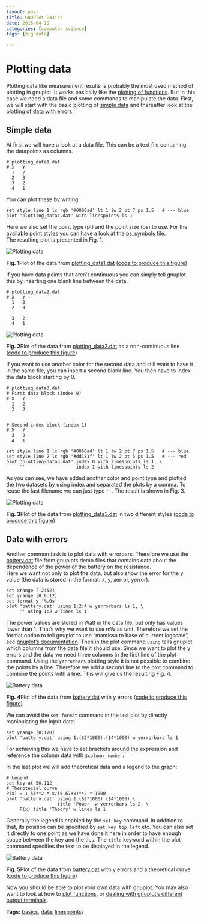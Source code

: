 ```yaml
---
layout: post
title: GNUPlot Basics
date: 2015-04-19
categories: [computer science]
tags: [big data]

---
```



# Plotting data

Plotting data like measurement results is probably the most used method
of plotting in gnuplot. It works basically like the [plotting of
functions](http://www.gnuplotting.org/plotting-functions/). But in this
case we need a data file and some commands to manipulate the data.
First, we will start with the basic plotting of [simple data](#data) and
thereafter look at the plotting of [data with errors](#errorbars).

Simple data 
-----------

At first we will have a look at a data file. This can be a text file
containing the datapoints as columns.

    # plotting_data1.dat
    # X   Y
      1   2
      2   3
      3   2
      4   1

You can plot these by writing

``` 
set style line 1 lc rgb '#0060ad' lt 1 lw 2 pt 7 ps 1.5   # --- blue
plot 'plotting_data1.dat' with linespoints ls 1
```

Here we also set the point type (pt) and the point size (ps) to use. For
the available point styles you can have a look at the
[ps\_symbols](http://www.gnuplotting.org/doc/ps_symbols.pdf) file.\
 The resulting plot is presented in Fig. 1.

![Plotting data](http://www.gnuplotting.org/figs/plotting_data1.png)

**Fig. 1**Plot of the data from
[plotting\_data1.dat](http://www.gnuplotting.org/data/plotting_data1.dat)
([code to produce this
figure](http://www.gnuplotting.org/code/plotting_data1.gnu))

If you have data points that aren’t continuous you can simply tell
gnuplot this by inserting one blank line between the data.

    # plotting_data2.dat
    # X   Y
      1   2
      2   3

      3   2
      4   1

![Plotting data](http://www.gnuplotting.org/figs/plotting_data2.png)

**Fig. 2**Plot of the data from
[plotting\_data2.dat](http://www.gnuplotting.org/data/plotting_data2.dat)
as a non-continuous line ([code to produce this
figure](http://www.gnuplotting.org/code/plotting_data2.gnu))

If you want to use another color for the second data and still want to
have it in the same file, you can insert a second blank line. You then
have to index the data block starting by 0.

    # plotting_data3.dat
    # First data block (index 0)
    # X   Y
      1   2
      2   3


    # Second index block (index 1)
    # X   Y
      3   2
      4   1

``` 
set style line 1 lc rgb '#0060ad' lt 1 lw 2 pt 7 ps 1.5   # --- blue
set style line 2 lc rgb '#dd181f' lt 1 lw 2 pt 5 ps 1.5   # --- red
plot 'plotting-data3.dat' index 0 with linespoints ls 1, \
     ''                   index 1 with linespoints ls 2
```

As you can see, we have added another color and point type and plotted
the two datasets by using index and separated the plots by a comma. To
reuse the last filename we can just type `''`. The result is shown in
Fig. 3.

![Plotting data](http://www.gnuplotting.org/figs/plotting_data3.png)

**Fig. 3**Plot of the data from
[plotting\_data3.dat](http://www.gnuplotting.org/data/plotting_data3.dat)
in two different styles ([code to produce this
figure](http://www.gnuplotting.org/code/plotting_data3.gnu))

Data with errors 
----------------

Another common task is to plot data with errorbars. Therefore we use the
[battery.dat](http://www.gnuplotting.org/data/battery.dat) file from
gnuplots demo files that contains data about the dependence of the power
of the battery on the resistance.\
 Here we want not only to plot the data, but also show the error for the
y value (the data is stored in the format: x, y, xerror, yerror).

``` 
set xrange [-2:52]
set yrange [0:0.12]
set format y '%.0s'
plot 'battery.dat' using 1:2:4 w yerrorbars ls 1, \
     '' using 1:2 w lines ls 1
```

The power values are stored in Watt in the data file, but only has
values lower than 1. That’s why we want to use mW as unit. Therefore we
set the format option to tell gnuplot to use “mantissa to base of
current logscale”, see [gnuplot’s
documentation](http://www.gnuplot.info/documentation.html). Then in the
plot command `using` tells gnuplot which columns from the data file it
should use. Since we want to plot the y errors and the data we need
three columns in the first line of the plot command. Using the
`yerrorbars` plotting style it is not possible to combine the points by
a line. Therefore we add a second line to the plot command to combine
the points with a line. This will give us the resulting Fig. 4.

![Battery data](http://www.gnuplotting.org/figs/battery_data.png)

**Fig. 4**Plot of the data from
[battery.dat](http://www.gnuplotting.org/data/battery.dat) with y errors
([code to produce this
figure](http://www.gnuplotting.org/code/battery_data.gnu))

We can avoid the `set format` command in the last plot by directly
manipulating the input data:

``` 
set yrange [0:120]
plot 'battery.dat' using 1:($2*1000):($4*1000) w yerrorbars ls 1
```

For achieving this we have to set brackets around the expression and
reference the column data with `$column_number`.

In the last plot we will add theoretical data and a legend to the graph:

``` 
# Legend
set key at 50,112
# Therotecial curve
P(x) = 1.53**2 * x/(5.67+x)**2 * 1000
plot 'battery.dat' using 1:($2*1000):($4*1000) \ 
                   title 'Power' w yerrorbars ls 2, \
     P(x) title 'Theory' w lines ls 1
```

Generally the legend is enabled by the `set key` command. In addition to
that, its position can be specified by `set key top left` etc. You can
also set it directly to one point as we have done it here in order to
have enough space between the key and the tics. The `title` keyword
within the plot command specifies the text to be displayed in the
legend.

![Battery data](http://www.gnuplotting.org/figs/battery.png)

**Fig. 5**Plot of the data from
[battery.dat](http://www.gnuplotting.org/data/battery.dat) with y errors
and a theoretical curve ([code to produce this
figure](http://www.gnuplotting.org/code/battery.gnu))

Now you should be able to plot your own data with gnuplot. You may also
want to look at how to [plot
functions](http://www.gnuplotting.org/plotting-functions/), or [dealing
with gnuplot’s different output
terminals](http://www.gnuplotting.org/output-terminals/).

**Tags:** [basics](http://www.gnuplotting.org/tag/basics/),
[data](http://www.gnuplotting.org/tag/data/),
[linespoints](http://www.gnuplotting.org/tag/linespoints/)\
